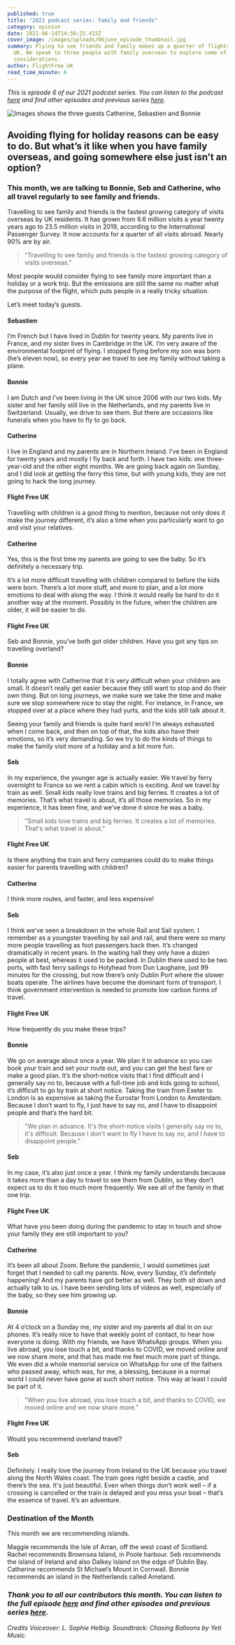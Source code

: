 ```yaml
---
published: true
title: "2021 podcast series: Family and friends"
category: opinion
date: 2021-06-14T14:56:22.415Z
cover_image: /images/uploads/06june_episode_thumbnail.jpg
summary: Flying to see friends and family makes up a quarter of flights from the
  UK. We speak to three people with family overseas to explore some of the
  considerations.
author: FlightFree UK
read_time_minute: 6
---
```

*This is episode 6 of our 2021 podcast series. You can listen to the podcast [here](https://flightfreeuk.podbean.com/e/2021-series-family-and-friends/) and find other episodes and previous series [here](/podcast/).* 

![Images shows the three guests Catherine, Sebastien and Bonnie](/images/uploads/06june_episode_blog.jpg)

## Avoiding flying for holiday reasons can be easy to do. But what’s it like when you have family overseas, and going somewhere else just isn’t an option?

### This month, we are talking to Bonnie, Seb and Catherine, who all travel regularly to see family and friends.

Travelling to see family and friends is the fastest growing category of visits overseas by UK residents. It has grown from 6.6 million visits a year twenty years ago to 23.5 million visits in 2019, according to the International Passenger Survey. It now accounts for a quarter of all visits abroad.  Nearly 90% are by air.

> "Travelling to see family and friends is the fastest growing category of visits overseas."

Most people would consider flying to see family more important than a holiday or a work trip. But the emissions are still the same no matter what the purpose of the flight, which puts people in a really tricky situation. 

Let’s meet today’s guests. 

#### Sebastien

I’m French but I have lived in Dublin for twenty years. My parents live in France, and my sister lives in Cambridge in the UK. I’m very aware of the environmental footprint of flying. I stopped flying before my son was born (he’s eleven now), so every year we travel to see my family without taking a plane. 

#### Bonnie

I am Dutch and I’ve been living in the UK since 2006 with our two kids. My sister and her family still live in the Netherlands, and my parents live in Switzerland. Usually, we drive to see them. But there are occasions like funerals when you have to fly to go back. 

#### Catherine

I live in England and my parents are in Northern Ireland. I’ve been in England for twenty years and mostly I fly back and forth. I have two kids: one three-year-old and the other eight months. We are going back again on Sunday, and I did look at getting the ferry this time, but with young kids, they are not going to hack the long journey.

#### Flight Free UK

Travelling with children is a good thing to mention, because not only does it make the journey different, it’s also a time when you particularly want to go and visit your relatives. 

#### Catherine

Yes, this is the first time my parents are going to see the baby. So it’s definitely a necessary trip.

It’s a lot more difficult travelling with children compared to before the kids were born. There’s a lot more stuff, and more to plan, and a lot more emotions to deal with along the way. I think it would really be hard to do it another way at the moment. Possibly in the future, when the children are older, it will be easier to do.

#### Flight Free UK

Seb and Bonnie, you’ve both got older children. Have you got any tips on travelling overland?

#### Bonnie

I totally agree with Catherine that it is very difficult when your children are small. It doesn’t really get easier because they still want to stop and do their own thing. But on long journeys, we make sure we take the time and make sure we stop somewhere nice to stay the night.  For instance, in France, we stopped over at a place where they had yurts, and the kids still talk about it. 

Seeing your family and friends is quite hard work! I’m always exhausted when I come back, and then on top of that, the kids also have their emotions, so it’s very demanding. So we try to do the kinds of things to make the family visit more of a holiday and a bit more fun.

#### Seb

In my experience, the younger age is actually easier. We travel by ferry overnight to France so we rent a cabin which is exciting. And we travel by train as well. Small kids really love trains and big ferries. It creates a lot of memories. That’s what travel is about, it’s all those memories. So in my experience, it has been fine, and we’ve done it since he was a baby. 

> "Small kids love trains and big ferries. It creates a lot of memories. That's what travel is about."

#### Flight Free UK

Is there anything the train and ferry companies could do to make things easier for parents travelling with children?

#### Catherine

I think more routes, and faster, and less expensive!

#### Seb

I think we’ve seen a breakdown in the whole Rail and Sail system. I remember as a youngster travelling by sail and rail, and there were so many more people travelling as foot passengers back then. It’s changed dramatically in recent years. In the waiting hall they only have a dozen people at best, whereas it used to be packed. In Dublin there used to be two ports, with fast ferry sailings to Holyhead from Dun Laoghaire, just 99 minutes for the crossing, but now there’s only Dublin Port where the slower boats operate. The airlines have become the dominant form of transport. I think government intervention is needed to promote low carbon forms of travel.

#### Flight Free UK

How frequently do you make these trips? 

#### Bonnie

We go on average about once a year. We plan it in advance so you can book your train and set your route out, and you can get the best fare or make a good plan. It’s the short-notice visits that I find difficult and I generally say no to, because with a full-time job and kids going to school, it’s difficult to go by train at short notice. Taking the train from Exeter to London is as expensive as taking the Eurostar from London to Amsterdam. Because I don’t want to fly, I just have to say no, and I have to disappoint people and that’s the hard bit. 

> "We plan in advance. It's the short-notice visits I generally say no to, it's difficult. Because I don't want to fly I have to say no, and I have to disappoint people."

#### Seb

In my case, it’s also just once a year. I think my family understands because it takes more than a day to travel to see them from Dublin, so they don’t expect us to do it too much more frequently. We see all of the family in that one trip.

#### Flight Free UK

What have you been doing during the pandemic to stay in touch and show your family they are still important to you?

#### Catherine

It’s been all about Zoom. Before the pandemic, I would sometimes just forget that I needed to call my parents. Now, every Sunday, it’s definitely happening! And my parents have got better as well. They both sit down and actually talk to us. I have been sending lots of videos as well, especially of the baby, so they see him growing up. 

#### Bonnie

At 4 o’clock on a Sunday me, my sister and my parents all dial in on our phones. It’s really nice to have that weekly point of contact, to hear how everyone is doing. With my friends, we have WhatsApp groups. When you live abroad, you lose touch a bit, and thanks to COVID, we moved online and we now share more, and that has made me feel much more part of things. We even did a whole memorial service on WhatsApp for one of the fathers who passed away, which was, for me, a blessing, because in a normal world I could never have gone at such short notice. This way at least I could be part of it. 

> "When you live abroad, you lose touch a bit, and thanks to COVID, we moved online and we now share more."

#### Flight Free UK

Would you recommend overland travel? 

#### Seb

Definitely. I really love the journey from Ireland to the UK because you travel along the North Wales coast. The train goes right beside a castle, and there’s the sea. It's just beautiful. Even when things don’t work well – if a crossing is cancelled or the train is delayed and you miss your boat – that’s the essence of travel. It’s an adventure. 

### Destination of the Month

This month we are recommending islands.

Maggie recommends the Isle of Arran, off the west coast of Scotland. Rachel recommends Brownsea Island, in Poole harbour. Seb recommends the island of Ireland and also Dalkey Island on the edge of Dublin Bay. Catherine recommends St Michael’s Mount in Cornwall. Bonnie recommends an island in the Netherlands called Ameland. 

### *Thank you to all our contributors this month. You can listen to the full episode [here](https://flightfreeuk.podbean.com/e/2021-series-family-and-friends/) and find other episodes and previous series [here](/podcast/).*

*Credits
Voiceover: L. Sophie Helbig. Soundtrack: Chasing Balloons by Yeti Music.*